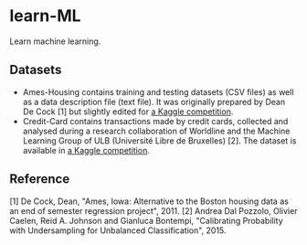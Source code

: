 # learn-ML
Learn machine learning.

## Datasets
* Ames-Housing contains training and testing datasets (CSV files) as well as a data description file (text file). It was originally prepared by Dean De Cock [1] but slightly edited for [a Kaggle competition](https://www.kaggle.com/c/house-prices-advanced-regression-techniques).
* Credit-Card contains transactions made by credit cards, collected and analysed during a research collaboration of Worldline and the Machine Learning Group of ULB (Université Libre de Bruxelles) [2]. The dataset is available in [a Kaggle competition](https://www.kaggle.com/mlg-ulb/creditcardfraud). 

## Reference
[1] De Cock, Dean, "Ames, Iowa: Alternative to the Boston housing data as an end of semester regression project", 2011.
[2] Andrea Dal Pozzolo, Olivier Caelen, Reid A. Johnson and Gianluca Bontempi, "Calibrating Probability with Undersampling for Unbalanced Classification", 2015.
